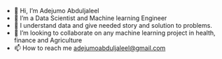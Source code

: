 - 👋 Hi, I’m Adejumo Abduljaleel
- 👀 I’m a Data Scientist and Machine learning Engineer
- 🌱 I understand data and give needed story and solution to problems.
- 💞️ I’m looking to collaborate on any machine learning project in health, finance and Agriculture
- 📫 How to reach me adejumoabduljaleel@gmail.com

<!---
jelade/jelade is a ✨ special ✨ repository because its `README.md` (this file) appears on your GitHub profile.
You can click the Preview link to take a look at your changes.
--->
